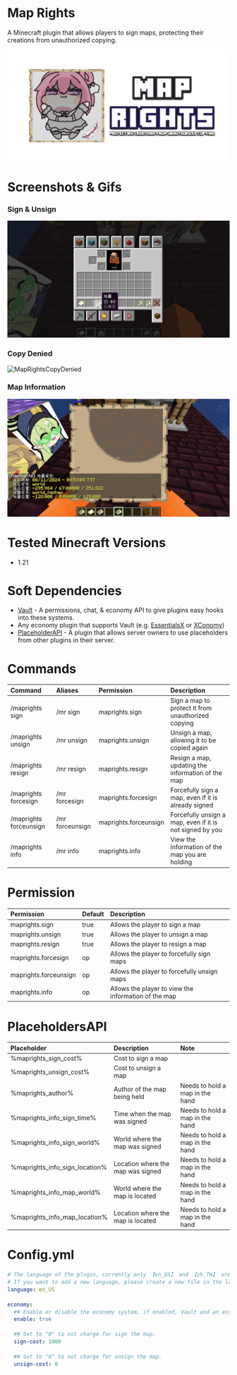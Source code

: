 # Map Rights

A Minecraft plugin that allows players to sign maps, protecting their creations from unauthorized copying.

![MapRights](https://raw.githubusercontent.com/Oscar0159/MapRights/develop/assets/MapRights.png)

# Screenshots & Gifs

### Sign & Unsign

![MapRightsSignUnsign](https://raw.githubusercontent.com/Oscar0159/MapRights/develop/assets/MapRightsSignUnsign.gif)

### Copy Denied

![MapRightsCopyDenied](https://raw.githubusercontent.com/Oscar0159/MapRights/develop/assets/MapRightsCopyDenied.gif)

### Map Information

![MapRightsMapInfo](https://raw.githubusercontent.com/Oscar0159/MapRights/develop/assets/MapRightsMapInfo.png)

# Tested Minecraft Versions

- 1.21

# Soft Dependencies

- [Vault](https://www.spigotmc.org/resources/vault.34315/) - A permissions, chat, & economy API to give plugins easy
  hooks into these systems.
- Any economy plugin that supports Vault (e.g. [EssentialsX](https://www.spigotmc.org/resources/essentialsx.9089/)
  or [XConomy](https://www.spigotmc.org/resources/xconomy.75669/))
- [PlaceholderAPI](https://www.spigotmc.org/resources/placeholderapi.6245/) - A plugin that allows server owners to
  use placeholders from other plugins in their server.

# Commands

| Command                | Aliases         | Permission            | Description                                              |
|:-----------------------|:----------------|:----------------------|:---------------------------------------------------------|
| /maprights sign        | /mr sign        | maprights.sign        | Sign a map to protect it from unauthorized copying       |
| /maprights unsign      | /mr unsign      | maprights.unsign      | Unsign a map, allowing it to be copied again             |
| /maprights resign      | /mr resign      | maprights.resign      | Resign a map, updating the information of the map        |
| /maprights forcesign   | /mr forcesign   | maprights.forcesign   | Forcefully sign a map, even if it is already signed      |
| /maprights forceunsign | /mr forceunsign | maprights.forceunsign | Forcefully unsign a map, even if it is not signed by you |
| /maprights info        | /mr info        | maprights.info        | View the information of the map you are holding          |

# Permission

| Permission            | Default | Description                                          |
|:----------------------|:--------|:-----------------------------------------------------|
| maprights.sign        | true    | Allows the player to sign a map                      |
| maprights.unsign      | true    | Allows the player to unsign a map                    |
| maprights.resign      | true    | Allows the player to resign a map                    |
| maprights.forcesign   | op      | Allows the player to forcefully sign maps            |
| maprights.forceunsign | op      | Allows the player to forcefully unsign maps          |
| maprights.info        | op      | Allows the player to view the information of the map |

# PlaceholdersAPI

| Placeholder                    | Description                       | Note                            |
|:-------------------------------|:----------------------------------|:--------------------------------|
| %maprights_sign_cost%          | Cost to sign a map                |                                 |
| %maprights_unsign_cost%        | Cost to unsign a map              |                                 |
| %maprights_author%             | Author of the map being held      | Needs to hold a map in the hand |
| %maprights_info_sign_time%     | Time when the map was signed      | Needs to hold a map in the hand |
| %maprights_info_sign_world%    | World where the map was signed    | Needs to hold a map in the hand |
| %maprights_info_sign_location% | Location where the map was signed | Needs to hold a map in the hand |
| %maprights_info_map_world%     | World where the map is located    | Needs to hold a map in the hand |
| %maprights_info_map_location%  | Location where the map is located | Needs to hold a map in the hand |

# Config.yml

```yaml
# The language of the plugin, currently only 【en_US】 and 【zh_TW】 are supported
# If you want to add a new language, please create a new file in the lang folder
language: en_US

economy:
  ## Enable or disable the economy system, if enabled, Vault and an economy plugin are required.
  enable: true

  ## Set to "0" to not charge for sign the map.
  sign-cost: 1000

  ## Set to "0" to not charge for unsign the map.
  unsign-cost: 0
```